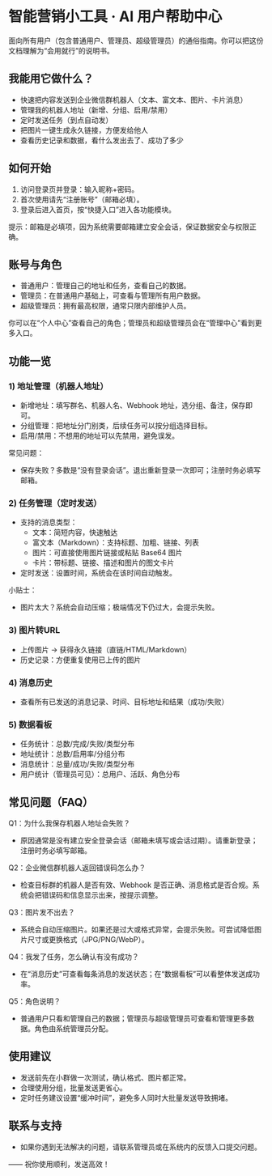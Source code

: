 # 智能营销小工具 · AI 用户帮助中心

面向所有用户（包含普通用户、管理员、超级管理员）的通俗指南。你可以把这份文档理解为“会用就行”的说明书。

## 我能用它做什么？
- 快速把内容发送到企业微信群机器人（文本、富文本、图片、卡片消息）
- 管理我的机器人地址（新增、分组、启用/禁用）
- 定时发送任务（到点自动发）
- 把图片一键生成永久链接，方便发给他人
- 查看历史记录和数据，看什么发出去了、成功了多少

## 如何开始
1. 访问登录页并登录：输入昵称+密码。
2. 首次使用请先“注册账号”（邮箱必填）。
3. 登录后进入首页，按“快捷入口”进入各功能模块。

提示：邮箱是必填项，因为系统需要邮箱建立安全会话，保证数据安全与权限正确。

## 账号与角色
- 普通用户：管理自己的地址和任务，查看自己的数据。
- 管理员：在普通用户基础上，可查看与管理所有用户数据。
- 超级管理员：拥有最高权限，通常只限内部维护人员。

你可以在“个人中心”查看自己的角色；管理员和超级管理员会在“管理中心”看到更多入口。

## 功能一览
### 1) 地址管理（机器人地址）
- 新增地址：填写群名、机器人名、Webhook 地址，选分组、备注，保存即可。
- 分组管理：把地址分门别类，后续任务可以按分组选择目标。
- 启用/禁用：不想用的地址可以先禁用，避免误发。

常见问题：
- 保存失败？多数是“没有登录会话”。退出重新登录一次即可；注册时务必填写邮箱。

### 2) 任务管理（定时发送）
- 支持的消息类型：
  - 文本：简短内容，快速触达
  - 富文本（Markdown）：支持标题、加粗、链接、列表
  - 图片：可直接使用图片链接或粘贴 Base64 图片
  - 卡片：带标题、链接、描述和图片的图文卡片
- 定时发送：设置时间，系统会在该时间自动触发。

小贴士：
- 图片太大？系统会自动压缩；极端情况下仍过大，会提示失败。

### 3) 图片转URL
- 上传图片 → 获得永久链接（直链/HTML/Markdown）
- 历史记录：方便重复使用已上传的图片

### 4) 消息历史
- 查看所有已发送的消息记录、时间、目标地址和结果（成功/失败）

### 5) 数据看板
- 任务统计：总数/完成/失败/类型分布
- 地址统计：总数/启用率/分组分布
- 消息统计：总量/成功/失败/类型分布
- 用户统计（管理员可见）：总用户、活跃、角色分布

## 常见问题（FAQ）
Q1：为什么我保存机器人地址会失败？
- 原因通常是没有建立安全登录会话（邮箱未填写或会话过期）。请重新登录；注册时务必填写邮箱。

Q2：企业微信群机器人返回错误码怎么办？
- 检查目标群的机器人是否有效、Webhook 是否正确、消息格式是否合规。系统会把错误码和信息显示出来，按提示调整。

Q3：图片发不出去？
- 系统会自动压缩图片。如果还是过大或格式异常，会提示失败。可尝试降低图片尺寸或更换格式（JPG/PNG/WebP）。

Q4：我发了任务，怎么确认有没有成功？
- 在“消息历史”可查看每条消息的发送状态；在“数据看板”可以看整体发送成功率。

Q5：角色说明？
- 普通用户只看和管理自己的数据；管理员与超级管理员可查看和管理更多数据。角色由系统管理员分配。

## 使用建议
- 发送前先在小群做一次测试，确认格式、图片都正常。
- 合理使用分组，批量发送更省心。
- 定时任务建议设置“缓冲时间”，避免多人同时大批量发送导致拥堵。

## 联系与支持
- 如果你遇到无法解决的问题，请联系管理员或在系统内的反馈入口提交问题。

—— 祝你使用顺利，发送高效！


